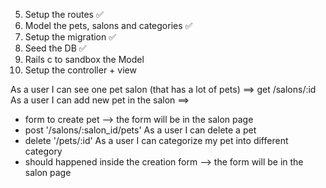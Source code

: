 
<!-- TODO -->
5. Setup the routes ✅
1. Model the pets, salons and categories ✅
2. Setup the migration ✅
3. Seed the DB ✅
4. Rails c to sandbox the Model
6. Setup the controller + view



As a user I can see one pet salon (that has a lot of pets) ==> get /salons/:id
As a user I can add new pet in the salon ==> 
  - form to create pet --> the form will be in the salon page
  - post '/salons/:salon_id/pets'
As a user I can delete a pet
  - delete '/pets/:id'
As a user I can categorize my pet into different category
  - should happened inside the creation form --> the form will be in the salon page